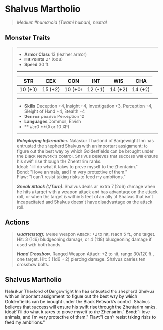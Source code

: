 # Shalvus Martholio
>*Medium #humanoid (Turami human), neutral*
## Monster Traits
>___
>- **Armor Class** 13 (leather armor)
>- **Hit Points** 27 (6d8)
>- **Speed** 30 ft.
>___
>|STR|DEX|CON|INT|WIS|CHA|
>|:---:|:---:|:---:|:---:|:---:|:---:|
>|10 (+0)|15 (+2)|10 (+0)|12 (+1)|14 (+2)|14 (+2)|
>___
>- **Skills** Deception +4, Insight +4, Investigation +3, Perception +4, Sleight of Hand +4, Stealth +4
>- **Senses** passive Perception 12
>- **Languages** Common, Elvish
>- ** #cr0 **(0 or 10 XP)
>___
>***Roleplaying Information.*** Nalaskur Thaelond of Bargewright Inn has entrusted the shepherd Shalvus with an important assignment: to figure out the best way by which Goldenfields can be brought under the Black Network's control. Shalvus believes that success will ensure his swift rise through the Zhentarim ranks.  
>Ideal: "I'll do what it takes to prove myself to the Zhentarim."  
>Bond: "I love animals, and I'm very protective of them."  
>Flaw: "I can't resist taking risks to feed my ambitions."  
>
>***Sneak Attack (1/Turn).*** Shalvus deals an extra 7 (2d6) damage when he hits a target with a weapon attack and has advantage on the attack roll, or when the target is within 5 feet of an ally of Shalvus that isn't incapacitated and Shalvus doesn't have disadvantage on the attack roll.  
>
## Actions
>***Quarterstaff.*** Melee Weapon Attack: +2 to hit, reach 5 ft., one target. Hit: 3 (1d6) bludgeoning damage, or 4 (1d8) bludgeoning damage if used with both hands.  
>
>***Hand Crossbow.*** Ranged Weapon Attack: +2 to hit, range 30/120 ft., one target. Hit: 5 (1d6 + 2) piercing damage. Shalvus carries ten crossbow bolts.
## Shalvus Martholio
Nalaskur Thaelond of Bargewright Inn has entrusted the shepherd Shalvus with an important assignment: to figure out the best way by which Goldenfields can be brought under the Black Network's control. Shalvus believes that success will ensure his swift rise through the Zhentarim ranks.
Ideal:"I'll do what it takes to prove myself to the Zhentarim."
Bond:"I love animals, and I'm very protective of them."
Flaw:"I can't resist taking risks to feed my ambitions."